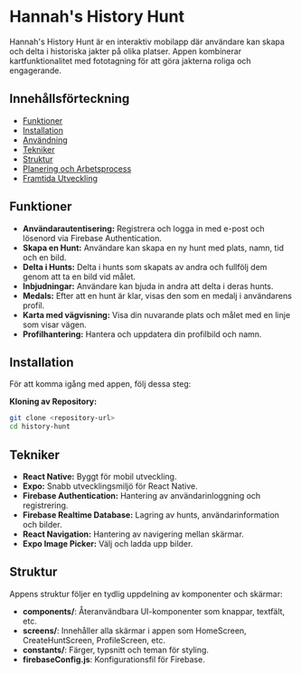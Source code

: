 # **Hannah's History Hunt**

Hannah's History Hunt är en interaktiv mobilapp där användare kan skapa och delta i historiska jakter på olika platser. Appen kombinerar kartfunktionalitet med fototagning för att göra jakterna roliga och engagerande.

## **Innehållsförteckning**
- [Funktioner](#funktioner)
- [Installation](#installation)
- [Användning](#användning)
- [Tekniker](#tekniker)
- [Struktur](#struktur)
- [Planering och Arbetsprocess](#planering-och-arbetsprocess)
- [Framtida Utveckling](#framtida-utveckling)

## **Funktioner**
- **Användarautentisering:** Registrera och logga in med e-post och lösenord via Firebase Authentication.
- **Skapa en Hunt:** Användare kan skapa en ny hunt med plats, namn, tid och en bild.
- **Delta i Hunts:** Delta i hunts som skapats av andra och fullfölj dem genom att ta en bild vid målet.
- **Inbjudningar:** Användare kan bjuda in andra att delta i deras hunts.
- **Medals:** Efter att en hunt är klar, visas den som en medalj i användarens profil.
- **Karta med vägvisning:** Visa din nuvarande plats och målet med en linje som visar vägen.
- **Profilhantering:** Hantera och uppdatera din profilbild och namn.

## **Installation**
För att komma igång med appen, följ dessa steg:

 **Kloning av Repository:**
   ```bash
   git clone <repository-url>
   cd history-hunt
```

   ## **Tekniker**
- **React Native:** Byggt för mobil utveckling.
- **Expo:** Snabb utvecklingsmiljö för React Native.
- **Firebase Authentication:** Hantering av användarinloggning och registrering.
- **Firebase Realtime Database:** Lagring av hunts, användarinformation och bilder.
- **React Navigation:** Hantering av navigering mellan skärmar.
- **Expo Image Picker:** Välj och ladda upp bilder.

## **Struktur**
Appens struktur följer en tydlig uppdelning av komponenter och skärmar:

- **components/**: Återanvändbara UI-komponenter som knappar, textfält, etc.
- **screens/**: Innehåller alla skärmar i appen som HomeScreen, CreateHuntScreen, ProfileScreen, etc.
- **constants/**: Färger, typsnitt och teman för styling.
- **firebaseConfig.js**: Konfigurationsfil för Firebase.


